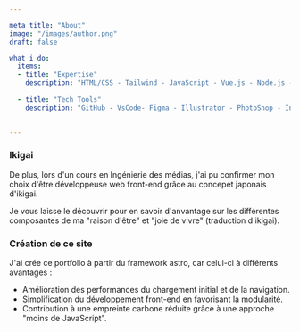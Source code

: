 ```yaml
---

meta_title: "About"
image: "/images/author.png"
draft: false

what_i_do:
  items:
  - title: "Expertise"
    description: "HTML/CSS - Tailwind - JavaScript - Vue.js - Node.js - WordPress - d3 - ionic - Laravel"
  
  - title: "Tech Tools"
    description: "GitHub - VsCode- Figma - Illustrator - PhotoShop - InDesign"
  

---
```


### Ikigai
De plus, lors d'un cours en Ingénierie des médias, j'ai pu confirmer mon choix d'être développeuse web front-end grâce au concepet japonais d'ikigai.

Je vous laisse le découvrir pour en savoir d'anvantage sur les différentes composantes de ma "raison d'être" et "joie de vivre" (traduction d'ikigai).

### Création de ce site
J'ai crée ce portfolio à partir du framework astro, car celui-ci à différents avantages :
- Amélioration des performances du chargement initial et de la navigation.
- Simplification du développement front-end en favorisant la modularité.
- Contribution à une empreinte carbone réduite grâce à une approche "moins de JavaScript".